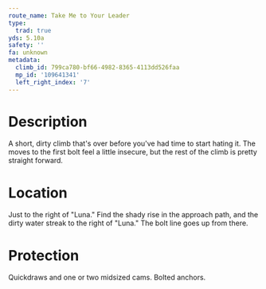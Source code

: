 ```yaml
---
route_name: Take Me to Your Leader
type:
  trad: true
yds: 5.10a
safety: ''
fa: unknown
metadata:
  climb_id: 799ca780-bf66-4982-8365-4113dd526faa
  mp_id: '109641341'
  left_right_index: '7'
---
```

# Description
A short, dirty climb that's over before you've had time to start hating it.  The moves to the first bolt feel a little insecure, but the rest of the climb is pretty straight forward.

# Location
Just to the right of "Luna."  Find the shady rise in the approach path, and the dirty water streak to the right of "Luna."  The bolt line goes up from there.

# Protection
Quickdraws and one or two midsized cams.  Bolted anchors.
